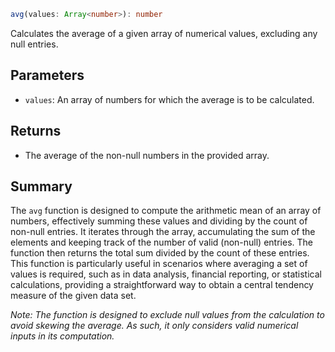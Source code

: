 ```ts
avg(values: Array<number>): number
```

Calculates the average of a given array of numerical values, excluding any null entries.

## Parameters

- `values`: An array of numbers for which the average is to be calculated.

## Returns

- The average of the non-null numbers in the provided array.

## Summary

The `avg` function is designed to compute the arithmetic mean of an array of numbers, effectively summing these values and dividing by the count of non-null entries. It iterates through the array, accumulating the sum of the elements and keeping track of the number of valid (non-null) entries. The function then returns the total sum divided by the count of these entries. This function is particularly useful in scenarios where averaging a set of values is required, such as in data analysis, financial reporting, or statistical calculations, providing a straightforward way to obtain a central tendency measure of the given data set.

*Note: The function is designed to exclude null values from the calculation to avoid skewing the average. As such, it only considers valid numerical inputs in its computation.*
